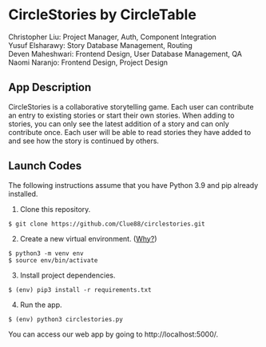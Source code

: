 # CircleStories by CircleTable
Christopher Liu: Project Manager, Auth, Component Integration<br>
Yusuf Elsharawy: Story Database Management, Routing<br>
Deven Maheshwari: Frontend Design, User Database Management, QA<br>
Naomi Naranjo: Frontend Design, Project Design<br>

## App Description
CircleStories is a collaborative storytelling game. Each user can contribute an entry to existing stories or start their own stories. When adding to stories, you can only see the latest addition of a story and can only contribute once. Each user will be able to read stories they have added to and see how the story is continued by others. 


## Launch Codes
The following instructions assume that you have Python 3.9 and pip already installed.

1. Clone this repository.
```
$ git clone https://github.com/Clue88/circlestories.git
```

2. Create a new virtual environment. ([Why?](https://towardsdatascience.com/why-you-should-use-a-virtual-environment-for-every-python-project-c17dab3b0fd0))
```
$ python3 -m venv env
$ source env/bin/activate
```

3. Install project dependencies.
```
$ (env) pip3 install -r requirements.txt
```

4. Run the app.
```
$ (env) python3 circlestories.py
```

You can access our web app by going to http://localhost:5000/.
